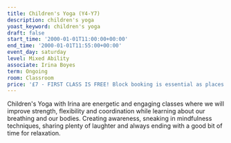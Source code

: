 ```yaml
---
title: Children's Yoga (Y4-Y7)
description: children's yoga
yoast_keyword: children's yoga
draft: false
start_time: '2000-01-01T11:00:00+00:00'
end_time: '2000-01-01T11:55:00+00:00'
event_day: saturday
level: Mixed Ability
associate: Irina Boyes
term: Ongoing
room: Classroom
price: '£7 - FIRST CLASS IS FREE! Block booking is essential as places are limited. '
---
```

Children's Yoga with Irina are energetic and engaging classes where we will improve strength, flexibility and coordination while learning about our breathing and our bodies. Creating awareness, sneaking in mindfulness techniques, sharing plenty of laughter and always ending with a good bit of time for relaxation.
